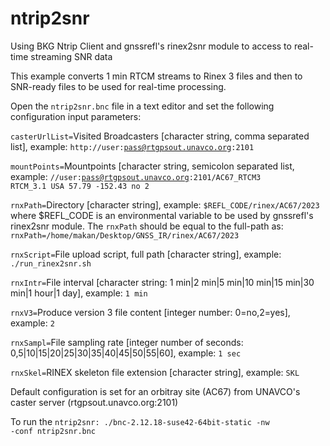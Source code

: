 # ntrip2snr
Using BKG Ntrip Client and gnssrefl's rinex2snr module to access to real-time streaming SNR data 

This example converts 1 min RTCM streams to Rinex 3 files and then to SNR-ready files to be used for real-time processing.

Open the <code>ntrip2snr.bnc</code> file in a text editor and set the following configuration input parameters:

<code>casterUrlList=</code>Visited Broadcasters [character string, comma separated list], example:  <code>http://user:pass@rtgpsout.unavco.org:2101</code>

<code>mountPoints=</code>Mountpoints [character string, semicolon separated list, example: <code>//user:pass@rtgpsout.unavco.org:2101/AC67_RTCM3 RTCM_3.1 USA 57.79 -152.43 no 2</code>

<code>rnxPath=</code>Directory [character string], example: <code>$REFL_CODE/rinex/AC67/2023</code> where $REFL_CODE is an environmental variable to be used by gnssrefl's rinex2snr module. The <code>rnxPath</code> should be equal to the full-path as: <code>rnxPath=/home/makan/Desktop/GNSS_IR/rinex/AC67/2023</code>

<code>rnxScript=</code>File upload script, full path [character string], example: <code>./run_rinex2snr.sh</code>

<code>rnxIntr=</code>File interval [character string: 1 min|2 min|5 min|10 min|15 min|30 min|1 hour|1 day], example: <code>1 min</code>

<code>rnxV3=</code>Produce version 3 file content [integer number: 0=no,2=yes], example: <code>2</code>

<code>rnxSampl=</code>File sampling rate [integer number of seconds: 0,5|10|15|20|25|30|35|40|45|50|55|60], example: <code>1 sec</code> 

<code>rnxSkel=</code>RINEX skeleton file extension [character string], example: <code>SKL</code>

Default configuration is set for an orbitray site (AC67) from UNAVCO's caster server (rtgpsout.unavco.org:2101)

To run the <code>ntrip2snr: ./bnc-2.12.18-suse42-64bit-static -nw -conf ntrip2snr.bnc</code>


